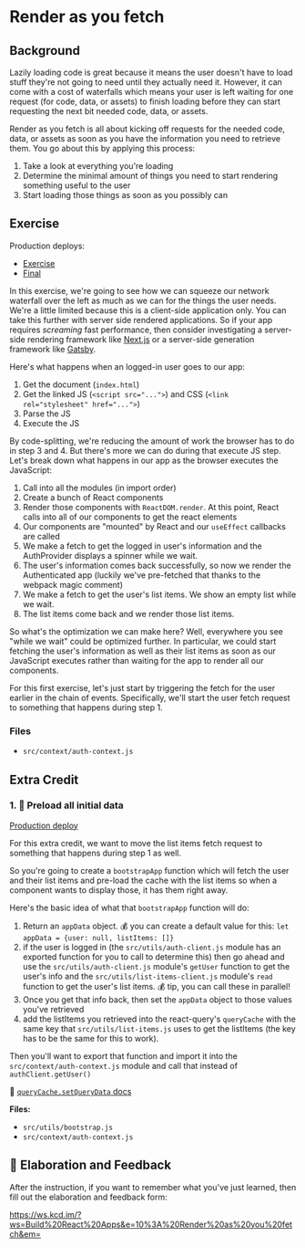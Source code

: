 # Render as you fetch

## Background

Lazily loading code is great because it means the user doesn't have to load
stuff they're not going to need until they actually need it. However, it can
come with a cost of waterfalls which means your user is left waiting for one
request (for code, data, or assets) to finish loading before they can start
requesting the next bit needed code, data, or assets.

Render as you fetch is all about kicking off requests for the needed code, data,
or assets as soon as you have the information you need to retrieve them. You go
about this by applying this process:

1. Take a look at everything you're loading
2. Determine the minimal amount of things you need to start rendering something
   useful to the user
3. Start loading those things as soon as you possibly can

## Exercise

Production deploys:

- [Exercise](https://exercises-10-render-as-you-fetch.bookshelf.lol/exercise)
- [Final](https://exercises-10-render-as-you-fetch.bookshelf.lol/)

In this exercise, we're going to see how we can squeeze our network waterfall
over the left as much as we can for the things the user needs. We're a little
limited because this is a client-side application only. You can take this
further with server side rendered applications. So if your app requires
_screaming_ fast performance, then consider investigating a server-side
rendering framework like [Next.js](https://nextjs.org/) or a server-side
generation framework like [Gatsby](https://www.gatsbyjs.com/).

Here's what happens when an logged-in user goes to our app:

1. Get the document (`index.html`)
2. Get the linked JS (`<script src="...">`) and CSS
   (`<link rel="stylesheet" href="...">`)
3. Parse the JS
4. Execute the JS

By code-splitting, we're reducing the amount of work the browser has to do in
step 3 and 4. But there's more we can do during that execute JS step. Let's
break down what happens in our app as the browser executes the JavaScript:

1. Call into all the modules (in import order)
2. Create a bunch of React components
3. Render those components with `ReactDOM.render`. At this point, React calls
   into all of our components to get the react elements
4. Our components are "mounted" by React and our `useEffect` callbacks are
   called
5. We make a fetch to get the logged in user's information and the AuthProvider
   displays a spinner while we wait.
6. The user's information comes back successfully, so now we render the
   Authenticated app (luckily we've pre-fetched that thanks to the webpack magic
   comment)
7. We make a fetch to get the user's list items. We show an empty list while we
   wait.
8. The list items come back and we render those list items.

So what's the optimization we can make here? Well, everywhere you see "while we
wait" could be optimized further. In particular, we could start fetching the
user's information as well as their list items as soon as our JavaScript
executes rather than waiting for the app to render all our components.

For this first exercise, let's just start by triggering the fetch for the user
earlier in the chain of events. Specifically, we'll start the user fetch request
to something that happens during step 1.

### Files

- `src/context/auth-context.js`

## Extra Credit

### 1. 💯 Preload all initial data

[Production deploy](https://exercises-10-render-as-you-fetch.bookshelf.lol/extra-1)

For this extra credit, we want to move the list items fetch request to something
that happens during step 1 as well.

So you're going to create a `bootstrapApp` function which will fetch the user
and their list items and pre-load the cache with the list items so when a
component wants to display those, it has them right away.

Here's the basic idea of what that `bootstrapApp` function will do:

1. Return an `appData` object. 💰 you can create a default value for this:
   `let appData = {user: null, listItems: []}`
2. if the user is logged in (the `src/utils/auth-client.js` module has an
   exported function for you to call to determine this) then go ahead and use
   the `src/utils/auth-client.js` module's `getUser` function to get the user's
   info and the `src/utils/list-items-client.js` module's `read` function to get
   the user's list items. 💰 tip, you can call these in parallel!
3. Once you get that info back, then set the `appData` object to those values
   you've retrieved
4. add the listItems you retrieved into the react-query's `queryCache` with the
   same key that `src/utils/list-items.js` uses to get the listItems (the key
   has to be the same for this to work).

Then you'll want to export that function and import it into the
`src/context/auth-context.js` module and call that instead of
`authClient.getUser()`

📜
[`queryCache.setQueryData` docs](https://github.com/tannerlinsley/react-query/tree/24bac238bb17dda042fe611ded536f7c422cdea9#querycachesetquerydata)

**Files:**

- `src/utils/bootstrap.js`
- `src/context/auth-context.js`

## 🦉 Elaboration and Feedback

After the instruction, if you want to remember what you've just learned, then
fill out the elaboration and feedback form:

https://ws.kcd.im/?ws=Build%20React%20Apps&e=10%3A%20Render%20as%20you%20fetch&em=
